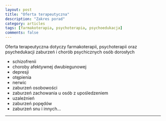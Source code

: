 ```yaml
---
layout: post
title: "Oferta terapeutyczna"
description: "Zakres porad"
category: articles
tags: [farmakoterapia, psychoterapia, psychoedukacja]
comments: false
---
```


Oferta terapeutyczna dotyczy farmakoterapii, psychoterapii oraz psychedukacji zaburzeń i chorób psychicznych osób dorosłych


- schizofrenii
- choroby afektywnej dwubiegunowej
- depresji
- otępienia
- nerwic
- zaburzeń osobowości
- zaburzeń zachowania u osób z upośledzeniem
- uzależnień
- zaburzeń popędów
- zaburzeń snu i innych...

---
